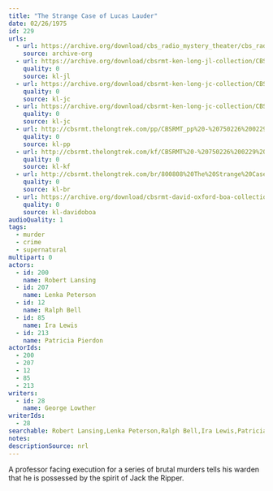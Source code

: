 ```yaml
---
title: "The Strange Case of Lucas Lauder"
date: 02/26/1975
id: 229
urls: 
  - url: https://archive.org/download/cbs_radio_mystery_theater/cbs_radio_mystery_theater-0201-0250.zip/cbs_radio_mystery_theater-0201-0250%2Fcbsrmt_0229_the_strange_case_of_lucas_lauder.mp3
    source: archive-org
  - url: https://archive.org/download/cbsrmt-ken-long-jl-collection/CBSRMT - 750226 0229 Strange Case Of Lucas Lauder_jl.mp3
    quality: 0
    source: kl-jl
  - url: https://archive.org/download/cbsrmt-ken-long-jc-collection/CBSRMT - 750226 0229 Strange Case Of Lucas Lauder vbr kb_jc.mp3
    quality: 0
    source: kl-jc
  - url: https://archive.org/download/cbsrmt-ken-long-jc-collection/CBSRMT - 750226 0229 Strange Case of Lucas Lauder vbr fb_jc.mp3
    quality: 0
    source: kl-jc
  - url: http://cbsrmt.thelongtrek.com/pp/CBSRMT_pp%20-%20750226%200229%20Strange%20Case%20of%20Lucas%20Lauder.mp3
    quality: 0
    source: kl-pp
  - url: http://cbsrmt.thelongtrek.com/kf/CBSRMT%20-%20750226%200229%20Strange%20Case%20Of%20Lucas%20Lauder_kf.mp3
    quality: 0
    source: kl-kf
  - url: http://cbsrmt.thelongtrek.com/br/800808%20The%20Strange%20Case%20Of%20Lucas%20Lauder-wndb.mp3
    quality: 0
    source: kl-br
  - url: https://archive.org/download/cbsrmt-david-oxford-boa-collection/CBSRMT-750226-0229-Strange-Case-of-Lucas-Lauder-(64-44)_kf-{BoA}.mp3
    quality: 0
    source: kl-davidoboa
audioQuality: 1
tags: 
  - murder
  - crime
  - supernatural
multipart: 0
actors:  
  - id: 200
    name: Robert Lansing  
  - id: 207
    name: Lenka Peterson  
  - id: 12
    name: Ralph Bell  
  - id: 85
    name: Ira Lewis  
  - id: 213
    name: Patricia Pierdon
actorIds:  
  - 200  
  - 207  
  - 12  
  - 85  
  - 213
writers:  
  - id: 28
    name: George Lowther
writerIds:  
  - 28
searchable: Robert Lansing,Lenka Peterson,Ralph Bell,Ira Lewis,Patricia Pierdon George Lowther
notes: 
descriptionSource: nrl
---
```

A professor facing execution for a series of brutal murders tells his warden that he is possessed by the spirit of Jack the Ripper. 